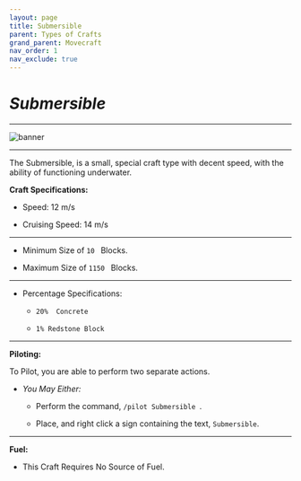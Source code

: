 ```yaml
---
layout: page
title: Submersible
parent: Types of Crafts
grand_parent: Movecraft
nav_order: 1
nav_exclude: true
---
```


# ***Submersible***

---

![banner](https://static.planetminecraft.com/files/resource_media/screenshot/1507/2015-02-14_1818048643464_lrg.jpg)

---

The Submersible, is a small, special craft type with decent speed, with the ability of functioning underwater.

**Craft Specifications:**

- Speed: 12 m/s
  
- Cruising Speed: 14 m/s

---

- Minimum Size of  `10 ` Blocks.
  
- Maximum Size of  `1150 ` Blocks.

---

- Percentage Specifications:
  
  - `20%  Concrete `
    
  - `1% Redstone Block `
    
---

**Piloting:**

To Pilot, you are able to perform two separate actions.
- *You May Either:*
  
    - Perform the command,  `/pilot Submersible `.
      
    - Place, and right click a sign containing the text,  `Submersible`.

--- 

**Fuel:**

- This Craft Requires No Source of Fuel.
